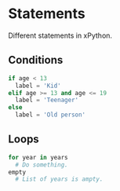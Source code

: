 # Statements

Different statements in xPython.

## Conditions

```python
if age < 13
  label = 'Kid'
elif age >= 13 and age <= 19
  label = 'Teenager'
else
  label = 'Old person'
```

## Loops

```python
for year in years
  # Do something.
empty
  # List of years is ampty.
```
